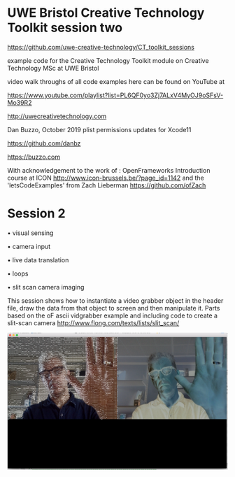 # UWE Bristol Creative Technology Toolkit session two

https://github.com/uwe-creative-technology/CT_toolkit_sessions

example code for the Creative Technology Toolkit module on Creative Technology MSc at UWE Bristol

video walk throughs of all code examples here can be found on YouTube at

https://www.youtube.com/playlist?list=PL6QF0yo3Zj7ALxV4MyOJ9oSFsV-Mo39R2



http://uwecreativetechnology.com

Dan Buzzo, October 2019
plist permissions updates for Xcode11

https://github.com/danbz

https://buzzo.com

With acknowledgement to the work of :
OpenFrameworks Introduction course at ICON http://www.icon-brussels.be/?page_id=1142
and
the 'letsCodeExamples' from Zach Lieberman https://github.com/ofZach

# Session 2

 • visual sensing

 • camera input

 • live data translation

 • loops
 
 • slit scan camera imaging


 This session shows how to instantiate a video grabber object in the header file, draw the data from that object to screen and then manipulate it. Parts based on the oF ascii vidgrabber example and including code to create a slit-scan camera http://www.flong.com/texts/lists/slit_scan/
 
 ![screenshot](screenshot-session2.png)
